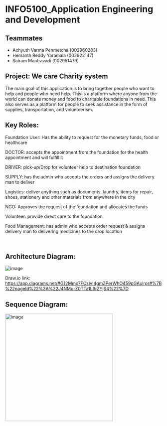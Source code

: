 # INFO5100_Application Engineering and Development

## Teammates
-   Achyuth Varma Penmetcha (002960283)
-   Hemanth Reddy Yaramala (002922147)
-   Sairam Mantravadi (002951479)

## Project: We care Charity system

The main goal of this application is to bring together people who want to help and people who need help. This is a platform where anyone from  the world can donate money and food to charitable foundations in need. This also serves as a platform for people to seek assistance in the form of supplies, transportation, and volunteerism.​

## Key Roles:

Foundation User: Has the ability to request for the monetary funds, food or healthcare​

DOCTOR: accepts the appointment from the foundation for the health appointment and will fulfill it​

DRIVER: pick-up/Drop for volunteer help to destination foundation​

SUPPLY: has the admin who accepts the orders and assigns the delivery man to deliver ​

Logistics: deliver anything such as documents, laundry, items for repair, shoes, stationery and other materials from anywhere in the city​

NGO: Approves the request of the foundation and allocates the funds​

Volunteer: provide direct care to the foundation​

Food Management: has admin who accepts order request & assigns delivery man to delivering medicines to the drop location​

​
## Architecture Diagram:

![image](https://github.com/MantravadiSairam/INFO5100_AED/assets/99050861/64670877-3ae1-4286-ac8f-ecbd5dff7811)

Draw.io link: https://app.diagrams.net/#G12Mmx7FCzlvI4gmZPerWhO459pGAulrpr#%7B%22pageId%22%3A%22J4NMu-Z0TTa1L9rZYjS4%22%7D



## Sequence Diagram:

<img width="345" alt="image" src="https://github.com/MantravadiSairam/INFO5100_AED/assets/99050861/2442d0a1-c9b1-4222-9543-190c4751dc05">


